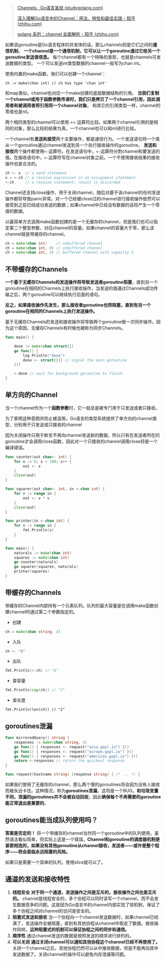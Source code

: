 > [Channels · Go语言圣经 (studygolang.com)](https://books.studygolang.com/gopl-zh/ch8/ch8-04.html)
> 
> [深入理解Go语言中的Channel：用法、特性和最佳实践 - 知乎 (zhihu.com)](https://zhuanlan.zhihu.com/p/613771870)
> 
> [golang 系列：channel 全面解析 - 知乎 (zhihu.com)](https://zhuanlan.zhihu.com/p/395278270)


如果说goroutine是Go语言程序的并发体的话，那么channels则是它们之间的**通信机制**。
**一个channel是一个通信机制，它可以让一个goroutine通过它给另一个goroutine发送值信息。**
每个channel都有一个特殊的类型，也就是channels可发送数据的类型。
一个可以发送int类型数据的channel一般写为chan int。

使用内置的make函数，我们可以创建一个channel：

```
ch := make(chan int) // ch has type 'chan int'
```

和map类似，channel也对应一个make创建的底层数据结构的引用。
**当我们复制一个channel或用于函数参数传递时，我们只是拷贝了一个channel引用，因此调用者和被调用者将引用同一个channel对象**。
和其它的引用类型一样，channel的零值也是nil。

两个相同类型的channel可以使用 == 运算符比较。如果两个channel引用的是相同的对象，那么比较的结果为真。一个channel也可以和nil进行比较。

一个channel有**发送和接受**两个主要操作，都是通信行为。一个发送语句将一个值从一个goroutine通过channel发送到另一个执行接收操作的goroutine。
**发送和接收**两个操作都使用`<-`运算符。在发送语句中，`<-`运算符分割channel和要发送的值。在接收语句中，`<-`运算符写在channel对象之前。一个不使用接收结果的接收操作也是合法的。

```go
ch <- x  // a send statement
x = <-ch // a receive expression in an assignment statement
<-ch     // a receive statement; result is discarded
```

Channel还支持close操作，用于关闭channel，随后对基于该channel的任何发送操作都将导致panic异常。对一个已经被close过的channel进行接收操作依然可以接受到之前已经成功发送的数据；如果channel中已经没有数据的话将产生一个零值的数据。

以最简单方式调用make函数创建的是一个无缓存的channel，但是我们也可以指定第二个整型参数，对应channel的容量。如果channel的容量大于零，那么该channel就是带缓存的channel。

```go
ch = make(chan int)    // unbuffered channel
ch = make(chan int, 0) // unbuffered channel
ch = make(chan int, 3) // buffered channel with capacity 3
```
## 不带缓存的Channels
**一个基于无缓存Channels的发送操作将导致发送者goroutine阻塞**，直到另一个goroutine在相同的Channels上执行接收操作，当发送的值通过Channels成功传输之后，两个goroutine可以继续执行后面的语句。

**反之，如果接收操作先发生，那么接收者goroutine也将阻塞，直到有另一个goroutine在相同的Channels上执行发送操作。**

基于无缓存Channels的发送和接收操作将导致两个goroutine做一次同步操作。因为这个原因，无缓存Channels有时候也被称为同步Channels。
```go
func main() {

	done := make(chan struct{})
	go func() {
		log.Println("done")
		done <- struct{}{} // signal the main goroutine
	}()

	<-done // wait for background goroutine to finish
}

```
## 单方向的Channel
当一个channel作为一个**函数参数**时，它一般总是被专门用于只发送或者只接收。

为了表明这种意图并防止被滥用，Go语言的类型系统提供了单方向的channel类型，分别用于只发送或只接收的channel

因为关闭操作只用于断言不再向channel发送新的数据，所以只有在发送者所在的goroutine才会调用close函数，因此对一个只接收的channel调用close将是一个编译错误。
```go
func counter(out chan<- int) {
    for x := 0; x < 100; x++ {
        out <- x
    }
    close(out)
}

func squarer(out chan<- int, in <-chan int) {
    for v := range in {
        out <- v * v
    }
    close(out)
}

func printer(in <-chan int) {
    for v := range in {
        fmt.Println(v)
    }
}

func main() {
    naturals := make(chan int)
    squares := make(chan int)
    go counter(naturals)
    go squarer(squares, naturals)
    printer(squares)
}
```
## 带缓存的Channels
带缓存的Channel内部持有一个元素队列。队列的最大容量是在调用make函数创建channel时通过第二个参数指定的。
- 创建
```go
ch = make(chan string, 3)
```
- 入队
```go
ch <- "A"
```
- 出队
```go
fmt.Println(<-ch) // "A"
```
- 查容量
```go
fmt.Println(cap(ch)) // "3"
```
- 查长度
```
fmt.Println(len(ch)) // "2"
```
## goroutines泄漏

```go
func mirroredQuery() string {
    responses := make(chan string, 3)
    go func() { responses <- request("asia.gopl.io") }()
    go func() { responses <- request("europe.gopl.io") }()
    go func() { responses <- request("americas.gopl.io") }()
    return <-responses // return the quickest response
}

func request(hostname string) (response string) { /* ... */ }
```
如果我们使用了无缓存的channel，那么两个慢的goroutines将会因为没有人接收而被永远卡住。这种情况，称为**goroutines泄漏**，这将是一个BUG。**和垃圾变量不同，泄漏的goroutines并不会被自动回收**，因此**确保每个不再需要的goroutine能正常退出是重要的**。
## goroutines能当成队列使用吗？
**答案是否定的！**
将一个带缓存的channel当作同一个goroutine中的队列使用，虽然语法看似简单，但实际上这是一个错误。**Channel和goroutine的调度器机制是紧密相连的，如果没有其他goroutine从channel接收，发送者——或许是整个程序——将会面临永远阻塞的风险。**

如果只是需要一个简单的队列，使用slice就可以了。
## 通道的发送和接收特性
1. **线程安全**
   **对于同一个通道，发送操作之间是互斥的，接收操作之间也是互斥的。**
   channel是线程安全的，多个协程可以同时读写一个channel，而不会发生数据竞争的问题。这是因为Go语言中的channel内部实现了锁机制，保证了多个协程之间对channel的访问是安全的。
2. **阻塞式发送和接收**
   当一个协程向一个channel发送数据时，如果channel已经满了，发送操作会被阻塞，直到有其他协程从channel中取走了数据。接收操作同样。**这种阻塞式的机制可以保证协程之间的同步和通信。**
3. **顺序性**
   通过channel发送的数据是按照发送的顺序进行排列的。
4. **可以关闭**
   **通过关闭channel可以通知其他协程这个channel已经不再使用了。** 关闭一个channel之后，其他协程仍然可以从中接收数据，但是不能再向其中发送数据了。关闭channel的操作可以避免内存泄漏等问题。
